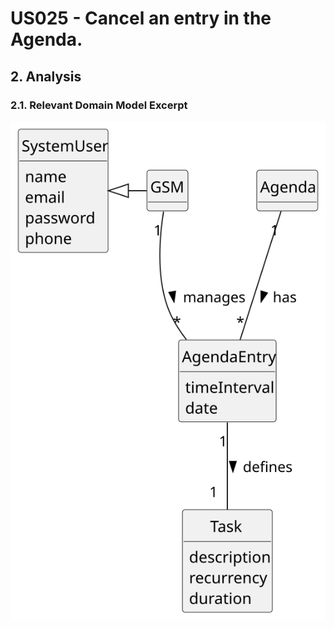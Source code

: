#  US025 - Cancel an entry in the Agenda.

## 2. Analysis

### 2.1. Relevant Domain Model Excerpt 

![Domain Model](svg/us025-domain-model.svg)

